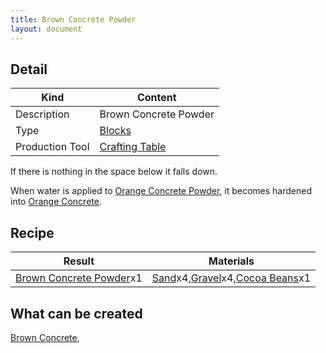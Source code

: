```yaml
---
title: Brown Concrete Powder
layout: document
---
```

## Detail

|Kind|Content|
|---|---|
|Description|Brown Concrete Powder|
|Type|[Blocks](Blocks)|
|Production Tool|[Crafting Table](Crafting_Table)|

If there is nothing in the space below it falls down.

When water is applied to [Orange Concrete Powder](Orange_Concrete_Powder), it becomes hardened into [Orange Concrete](Orange_Concrete).

## Recipe

|Result|Materials|
|---|---|
|[Brown Concrete Powder](Brown_Concrete_Powder)x1|[Sand](Sand)x4,[Gravel](Gravel)x4,[Cocoa Beans](Cocoa_Beans)x1|

## What can be created

[Brown Concrete](Brown_Concrete),
